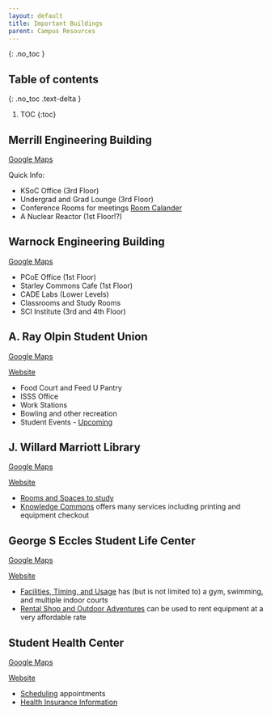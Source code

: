 ```yaml
---
layout: default
title: Important Buildings
parent: Campus Resources
---
```


{: .no_toc }

## Table of contents
{: .no_toc .text-delta }

1. TOC
{:toc}

## Merrill Engineering Building

[Google Maps](https://maps.app.goo.gl/inkiqynzVm5edTbs9) 

Quick Info:

- KSoC Office (3rd Floor)
- Undergrad and Grad Lounge (3rd Floor)
- Conference Rooms for meetings [Room Calander](https://www.cs.utah.edu/resources/meb-room-calendar/)
- A Nuclear Reactor (1st Floor!?)

## Warnock Engineering Building

[Google Maps](https://maps.app.goo.gl/DV2p26AgpvKZ8EdTA) 

- PCoE Office (1st Floor)
- Starley Commons Cafe (1st Floor)
- CADE Labs (Lower Levels)
- Classrooms and Study Rooms
- SCI Institute (3rd and 4th Floor)

## A. Ray Olpin Student Union
[Google Maps](https://maps.app.goo.gl/GPx9f5p1CTK2AZoe6)

[Website](https://union.utah.edu/)

- Food Court and Feed U Pantry
- ISSS Office
- Work Stations
- Bowling and other recreation
- Student Events - [Upcoming](https://union.utah.edu/events-scheduling/upcoming-events/)

## J. Willard Marriott Library
[Google Maps](https://maps.app.goo.gl/WTyx1QckXicywB4J9)

[Website](https://lib.utah.edu/)

- [Rooms and Spaces to study](https://lib.utah.edu/spaces/)
- [Knowledge Commons](https://lib.utah.edu/services/knowledge-commons/index.php) offers many services including printing and equipment checkout

## George S Eccles Student Life Center
[Google Maps](https://maps.app.goo.gl/yToyWT8XnaZmHMqs5)

[Website](https://campusrec.utah.edu/)

- [Facilities, Timing, and Usage](https://campusrec.utah.edu/about/facilities/index.php) has (but is not limited to) a gym, swimming, and multiple indoor courts
- [Rental Shop and Outdoor Adventures](https://campusrec.utah.edu/outdoor-adventures/index.php) can be used to rent equipment at a very affordable rate

## Student Health Center
[Google Maps](https://maps.app.goo.gl/6J7GGFti1VtUMHeC9)

[Website](https://studenthealth.utah.edu/)

- [Scheduling](https://studenthealth.utah.edu/appointments/index.php) appointments
- [Health Insurance Information](https://studenthealth.utah.edu/insurance/index.php)
